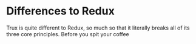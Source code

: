 # Differences to Redux

Trux is quite different to Redux, so much so that it literally breaks all of its three core principles. Before you spit your coffee  



